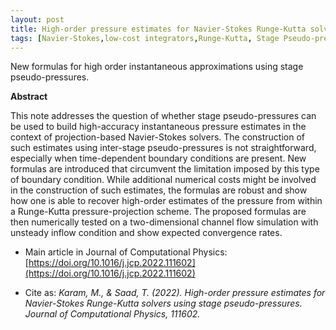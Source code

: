 ```yaml
---
layout: post
title: High-order pressure estimates for Navier-Stokes Runge-Kutta solvers using stage pseudo-pressures
tags: [Navier-Stokes,low-cost integrators,Runge-Kutta, Stage Pseudo-pressure]
---
```


New formulas for high order instantaneous approximations using stage pseudo-pressures.

**Abstract**

This note addresses the question of whether stage pseudo-pressures can be used to build high-accuracy instantaneous pressure estimates in the context of projection-based Navier-Stokes solvers. The construction of such estimates using inter-stage pseudo-pressures is not straightforward, especially when time-dependent boundary conditions are present. New formulas are introduced that circumvent the limitation imposed by this type of boundary condition. While additional numerical costs might be involved in the construction of such estimates, the formulas are robust and show how one is able to recover high-order estimates of the pressure from within a Runge-Kutta pressure-projection scheme. The proposed formulas are then numerically tested on a two-dimensional channel flow simulation with unsteady inflow condition and show expected convergence rates.

* Main article in Journal of Computational Physics: [https://doi.org/10.1016/j.jcp.2022.111602](https://doi.org/10.1016/j.jcp.2022.111602)

* Cite as: *Karam, M., & Saad, T. (2022). High-order pressure estimates for Navier-Stokes Runge-Kutta solvers using stage pseudo-pressures. Journal of Computational Physics, 111602.* 
